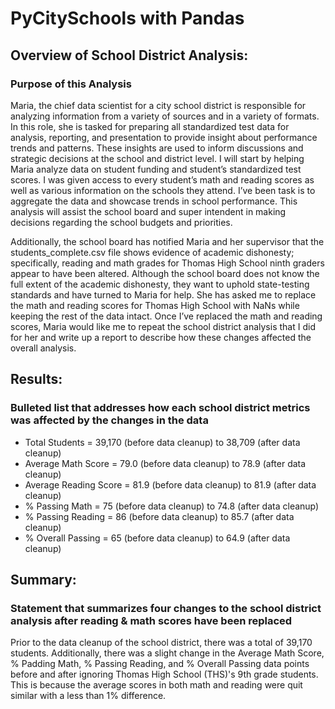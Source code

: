 # PyCitySchools with Pandas

## Overview of School District Analysis:

### Purpose of this Analysis
Maria, the chief data scientist for a city school district is responsible for analyzing information from a variety of sources and in a variety of formats. In this role, she is tasked for preparing all standardized test data for analysis, reporting, and presentation to provide insight about performance trends and patterns. These insights are used to inform discussions and strategic decisions at the school and district level. I will start by helping Maria analyze data on student funding and student’s standardized test scores. I was given access to every student’s math and reading scores as well as various information on the schools they attend. I’ve been task is to aggregate the data and showcase trends in school performance. This analysis will assist the school board and super intendent in making decisions regarding the school budgets and priorities. 

Additionally, the school board has notified Maria and her supervisor that the students_complete.csv file shows evidence of academic dishonesty; specifically, reading and math grades for Thomas High School ninth graders appear to have been altered. Although the school board does not know the full extent of the academic dishonesty, they want to uphold state-testing standards and have turned to Maria for help. She has asked me to replace the math and reading scores for Thomas High School with NaNs while keeping the rest of the data intact. Once I’ve replaced the math and reading scores, Maria would like me to repeat the school district analysis that I did for her and write up a report to describe how these changes affected the overall analysis.

## Results:

### Bulleted list that addresses how each school district metrics was affected by the changes in the data
- Total Students = 39,170 (before data cleanup) to 38,709 (after data cleanup)
- Average Math Score = 79.0 (before data cleanup) to 78.9 (after data cleanup)
- Average Reading Score = 81.9 (before data cleanup) to 81.9 (after data cleanup)
- % Passing Math = 75 (before data cleanup) to 74.8 (after data cleanup)
- % Passing Reading = 86 (before data cleanup) to 85.7 (after data cleanup)
- % Overall Passing = 65 (before data cleanup) to 64.9 (after data cleanup)

## Summary:

### Statement that summarizes four changes to the school district analysis after reading & math scores have been replaced
Prior to the data cleanup of the school district, there was a total of 39,170 students. Additionally, there was a slight change in the Average Math Score, % Padding Math, % Passing Reading, and % Overall Passing data points before and after ignoring Thomas High School (THS)'s 9th grade students. This is because the average scores in both math and reading were quit similar with a less than 1% difference. 
